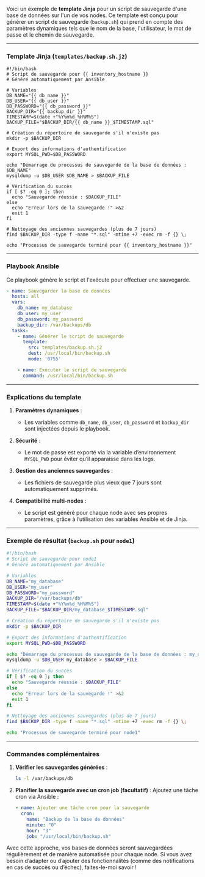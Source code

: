 Voici un exemple de **template Jinja** pour un script de sauvegarde d'une base de données sur l'un de vos nodes. Ce template est conçu pour générer un script de sauvegarde (`backup.sh`) qui prend en compte des paramètres dynamiques tels que le nom de la base, l'utilisateur, le mot de passe et le chemin de sauvegarde.

---

### **Template Jinja (`templates/backup.sh.j2`)**
```jinja
#!/bin/bash
# Script de sauvegarde pour {{ inventory_hostname }}
# Généré automatiquement par Ansible

# Variables
DB_NAME="{{ db_name }}"
DB_USER="{{ db_user }}"
DB_PASSWORD="{{ db_password }}"
BACKUP_DIR="{{ backup_dir }}"
TIMESTAMP=$(date +"%Y%m%d_%H%M%S")
BACKUP_FILE="$BACKUP_DIR/{{ db_name }}_$TIMESTAMP.sql"

# Création du répertoire de sauvegarde s'il n'existe pas
mkdir -p $BACKUP_DIR

# Export des informations d'authentification
export MYSQL_PWD=$DB_PASSWORD

echo "Démarrage du processus de sauvegarde de la base de données : $DB_NAME"
mysqldump -u $DB_USER $DB_NAME > $BACKUP_FILE

# Vérification du succès
if [ $? -eq 0 ]; then
  echo "Sauvegarde réussie : $BACKUP_FILE"
else
  echo "Erreur lors de la sauvegarde !" >&2
  exit 1
fi

# Nettoyage des anciennes sauvegardes (plus de 7 jours)
find $BACKUP_DIR -type f -name "*.sql" -mtime +7 -exec rm -f {} \;

echo "Processus de sauvegarde terminé pour {{ inventory_hostname }}"
```

---

### **Playbook Ansible**
Ce playbook génère le script et l'exécute pour effectuer une sauvegarde.

```yaml
- name: Sauvegarder la base de données
  hosts: all
  vars:
    db_name: my_database
    db_user: my_user
    db_password: my_password
    backup_dir: /var/backups/db
  tasks:
    - name: Générer le script de sauvegarde
      template:
        src: templates/backup.sh.j2
        dest: /usr/local/bin/backup.sh
        mode: '0755'

    - name: Exécuter le script de sauvegarde
      command: /usr/local/bin/backup.sh
```

---

### **Explications du template**
1. **Paramètres dynamiques** : 
   - Les variables comme `db_name`, `db_user`, `db_password` et `backup_dir` sont injectées depuis le playbook.

2. **Sécurité** :
   - Le mot de passe est exporté via la variable d’environnement `MYSQL_PWD` pour éviter qu’il apparaisse dans les logs.

3. **Gestion des anciennes sauvegardes** :
   - Les fichiers de sauvegarde plus vieux que 7 jours sont automatiquement supprimés.

4. **Compatibilité multi-nodes** :
   - Le script est généré pour chaque node avec ses propres paramètres, grâce à l’utilisation des variables Ansible et de Jinja.

---

### **Exemple de résultat (`backup.sh` pour `node1`)**
```bash
#!/bin/bash
# Script de sauvegarde pour node1
# Généré automatiquement par Ansible

# Variables
DB_NAME="my_database"
DB_USER="my_user"
DB_PASSWORD="my_password"
BACKUP_DIR="/var/backups/db"
TIMESTAMP=$(date +"%Y%m%d_%H%M%S")
BACKUP_FILE="$BACKUP_DIR/my_database_$TIMESTAMP.sql"

# Création du répertoire de sauvegarde s'il n'existe pas
mkdir -p $BACKUP_DIR

# Export des informations d'authentification
export MYSQL_PWD=$DB_PASSWORD

echo "Démarrage du processus de sauvegarde de la base de données : my_database"
mysqldump -u $DB_USER my_database > $BACKUP_FILE

# Vérification du succès
if [ $? -eq 0 ]; then
  echo "Sauvegarde réussie : $BACKUP_FILE"
else
  echo "Erreur lors de la sauvegarde !" >&2
  exit 1
fi

# Nettoyage des anciennes sauvegardes (plus de 7 jours)
find $BACKUP_DIR -type f -name "*.sql" -mtime +7 -exec rm -f {} \;

echo "Processus de sauvegarde terminé pour node1"
```

---

### **Commandes complémentaires**
1. **Vérifier les sauvegardes générées** :
   ```bash
   ls -l /var/backups/db
   ```
2. **Planifier la sauvegarde avec un cron job (facultatif)** :
   Ajoutez une tâche cron via Ansible :
   ```yaml
   - name: Ajouter une tâche cron pour la sauvegarde
     cron:
       name: "Backup de la base de données"
       minute: "0"
       hour: "3"
       job: "/usr/local/bin/backup.sh"
   ```

Avec cette approche, vos bases de données seront sauvegardées régulièrement et de manière automatisée pour chaque node. Si vous avez besoin d’adapter ou d’ajouter des fonctionnalités (comme des notifications en cas de succès ou d’échec), faites-le-moi savoir !